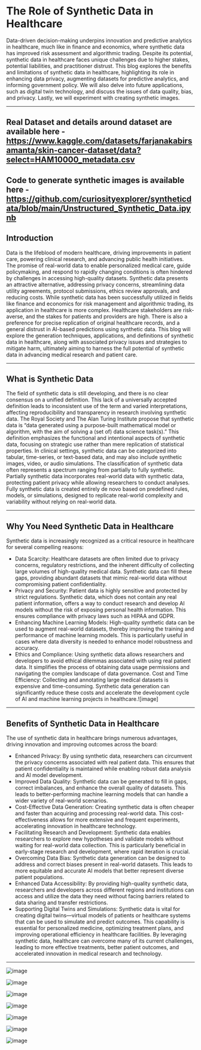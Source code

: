 # The Role of Synthetic Data in Healthcare

Data-driven decision-making underpins innovation and predictive analytics in healthcare, much like in finance and economics, where synthetic data has improved risk assessment and algorithmic trading. Despite its potential, synthetic data in healthcare faces unique challenges due to higher stakes, potential liabilities, and practitioner distrust. This blog explores the benefits and limitations of synthetic data in healthcare, highlighting its role in enhancing data privacy, augmenting datasets for predictive analytics, and informing government policy. We will also delve into future applications, such as digital twin technology, and discuss the issues of data quality, bias, and privacy. Lastly, we will experiment with creating synthetic images.

---
Real Dataset and details around dataset are available here - https://www.kaggle.com/datasets/farjanakabirsamanta/skin-cancer-dataset/data?select=HAM10000_metadata.csv
---
Code to generate synthetic images is available here - https://github.com/curiosityexplorer/syntheticdata/blob/main/Unstructured_Synthetic_Data.ipynb
---
## Introduction

Data is the lifeblood of modern healthcare, driving improvements in patient care, powering clinical research, and advancing public health initiatives. The promise of real-world data to enable personalized medical care, guide policymaking, and respond to rapidly changing conditions is often hindered by challenges in accessing high-quality datasets. Synthetic data presents an attractive alternative, addressing privacy concerns, streamlining data utility agreements, protocol submissions, ethics review approvals, and reducing costs.
While synthetic data has been successfully utilized in fields like finance and economics for risk management and algorithmic trading, its application in healthcare is more complex. Healthcare stakeholders are risk-averse, and the stakes for patients and providers are high. There is also a preference for precise replication of original healthcare records, and a general distrust in AI-based predictions using synthetic data. This blog will explore the generation techniques, applications, and definitions of synthetic data in healthcare, along with associated privacy issues and strategies to mitigate harm, ultimately aiming to harness the full potential of synthetic data in advancing medical research and patient care.

---

## What is Synthetic Data

The field of synthetic data is still developing, and there is no clear consensus on a unified definition. This lack of a universally accepted definition leads to inconsistent use of the term and varied interpretations, affecting reproducibility and transparency in research involving synthetic data. The Royal Society and The Alan Turing Institute propose that synthetic data is “data generated using a purpose-built mathematical model or algorithm, with the aim of solving a (set of) data science task(s).” This definition emphasizes the functional and intentional aspects of synthetic data, focusing on strategic use rather than mere replication of statistical properties. In clinical settings, synthetic data can be categorized into tabular, time-series, or text-based data, and may also include synthetic images, video, or audio simulations. The classification of synthetic data often represents a spectrum ranging from partially to fully synthetic. Partially synthetic data incorporates real-world data with synthetic data, protecting patient privacy while allowing researchers to conduct analyses. Fully synthetic data is created entirely de novo based on predefined rules, models, or simulations, designed to replicate real-world complexity and variability without relying on real-world data.

---
## Why You Need Synthetic Data in Healthcare
Synthetic data is increasingly recognized as a critical resource in healthcare for several compelling reasons:
* Data Scarcity: Healthcare datasets are often limited due to privacy concerns, regulatory restrictions, and the inherent difficulty of collecting large volumes of high-quality medical data. Synthetic data can fill these gaps, providing abundant datasets that mimic real-world data without compromising patient confidentiality.
* Privacy and Security: Patient data is highly sensitive and protected by strict regulations. Synthetic data, which does not contain any real patient information, offers a way to conduct research and develop AI models without the risk of exposing personal health information. This ensures compliance with privacy laws such as HIPAA and GDPR.
* Enhancing Machine Learning Models: High-quality synthetic data can be used to augment real-world datasets, thereby improving the training and performance of machine learning models. This is particularly useful in cases where data diversity is needed to enhance model robustness and accuracy.
* Ethics and Compliance: Using synthetic data allows researchers and developers to avoid ethical dilemmas associated with using real patient data. It simplifies the process of obtaining data usage permissions and navigating the complex landscape of data governance.
Cost and Time Efficiency: Collecting and annotating large medical datasets is expensive and time-consuming. Synthetic data generation can significantly reduce these costs and accelerate the development cycle of AI and machine learning projects in healthcare.![image]

---
## Benefits of Synthetic Data in Healthcare
The use of synthetic data in healthcare brings numerous advantages, driving innovation and improving outcomes across the board:
* Enhanced Privacy: By using synthetic data, researchers can circumvent the privacy concerns associated with real patient data. This ensures that patient confidentiality is maintained while enabling robust data analysis and AI model development.
* Improved Data Quality: Synthetic data can be generated to fill in gaps, correct imbalances, and enhance the overall quality of datasets. This leads to better-performing machine learning models that can handle a wider variety of real-world scenarios.
* Cost-Effective Data Generation: Creating synthetic data is often cheaper and faster than acquiring and processing real-world data. This cost-effectiveness allows for more extensive and frequent experiments, accelerating innovation in healthcare technology.
* Facilitating Research and Development: Synthetic data enables researchers to explore new hypotheses and validate models without waiting for real-world data collection. This is particularly beneficial in early-stage research and development, where rapid iteration is crucial.
* Overcoming Data Bias: Synthetic data generation can be designed to address and correct biases present in real-world datasets. This leads to more equitable and accurate AI models that better represent diverse patient populations.
* Enhanced Data Accessibility: By providing high-quality synthetic data, researchers and developers across different regions and institutions can access and utilize the data they need without facing barriers related to data sharing and transfer restrictions.
* Supporting Digital Twins and Simulations: Synthetic data is vital for creating digital twins—virtual models of patients or healthcare systems that can be used to simulate and predict outcomes. This capability is essential for personalized medicine, optimizing treatment plans, and improving operational efficiency in healthcare facilities.
By leveraging synthetic data, healthcare can overcome many of its current challenges, leading to more effective treatments, better patient outcomes, and accelerated innovation in medical research and technology.

---

![image](https://github.com/user-attachments/assets/4c722611-be25-4103-8698-34a260923950)

![image](https://github.com/user-attachments/assets/24cc537b-a0f1-4aed-8aa1-6d2c0372ceff)

![image](https://github.com/user-attachments/assets/101c7cbd-0f8e-4284-9318-f012edc250c3)

![image](https://github.com/user-attachments/assets/b7d5a4e1-cf39-49bc-a8b4-43401bc498f2)

![image](https://github.com/user-attachments/assets/6b9555d3-9f75-44b8-ba2e-18abceb7681a)

![image](https://github.com/user-attachments/assets/f88f3cda-e17c-49ca-9642-4e6b5133a184)

![image](https://github.com/user-attachments/assets/8957db9f-ae05-4548-93ba-f75d42475084)

